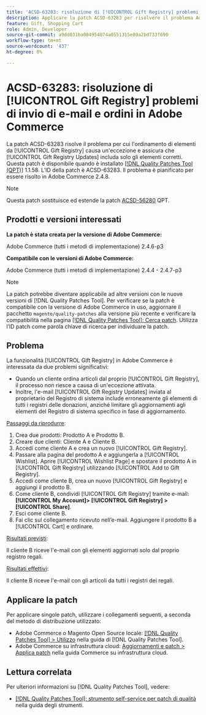 ```yaml
---
title: 'ACSD-63283: risoluzione di [!UICONTROL Gift Registry] problemi di invio di e-mail e ordini in Adobe Commerce'
description: Applicare la patch ACSD-63283 per risolvere il problema Adobe Commerce per cui l'ordinamento di elementi da [!UICONTROL Gift Registry] causa un'eccezione e assicura che [!UICONTROL Gift Registry Updates] includa solo gli elementi corretti.
feature: Gift, Shopping Cart
role: Admin, Developer
source-git-commit: a9dd031ba004954074a0551315e80a2bd733f690
workflow-type: tm+mt
source-wordcount: '437'
ht-degree: 0%

---
```


# ACSD-63283: risoluzione di [!UICONTROL Gift Registry] problemi di invio di e-mail e ordini in Adobe Commerce

La patch ACSD-63283 risolve il problema per cui l&#39;ordinamento di elementi da [!UICONTROL Gift Registry] causa un&#39;eccezione e assicura che [!UICONTROL Gift Registry Updates] includa solo gli elementi corretti. Questa patch è disponibile quando è installato [[!DNL Quality Patches Tool (QPT)]](/help/tools/quality-patches-tool/quality-patches-tool-to-self-serve-quality-patches.md) 1.1.58. L’ID della patch è ACSD-63283. Il problema è pianificato per essere risolto in Adobe Commerce 2.4.8.

>[!NOTE]
>Questa patch sostituisce ed estende la patch [ACSD-56280](https://experienceleague.adobe.com/en/docs/commerce-operations/tools/quality-patches-tool/patches-available-in-qpt/v1-1-44/acsd-56280-gift-registry-purchases-are-not-completed) QPT.

## Prodotti e versioni interessati

**La patch è stata creata per la versione di Adobe Commerce:**

Adobe Commerce (tutti i metodi di implementazione) 2.4.6-p3

**Compatibile con le versioni di Adobe Commerce:**

Adobe Commerce (tutti i metodi di implementazione) 2.4.4 - 2.4.7-p3

>[!NOTE]
>
>La patch potrebbe diventare applicabile ad altre versioni con le nuove versioni di [!DNL Quality Patches Tool]. Per verificare se la patch è compatibile con la versione di Adobe Commerce in uso, aggiornare il pacchetto `magento/quality-patches` alla versione più recente e verificare la compatibilità nella pagina [[!DNL Quality Patches Tool]: Cerca patch](https://experienceleague.adobe.com/tools/commerce-quality-patches/index.html). Utilizza l’ID patch come parola chiave di ricerca per individuare la patch.

## Problema

La funzionalità [!UICONTROL Gift Registry] in Adobe Commerce è interessata da due problemi significativi:

* Quando un cliente ordina articoli dal proprio [!UICONTROL Gift Registry], il processo non riesce a causa di un&#39;eccezione attivata.
* Inoltre, l&#39;e-mail [!UICONTROL Gift Registry Updates] inviata al proprietario del Registro di sistema include erroneamente gli elementi di tutti i registri delle donazioni, anziché limitare gli aggiornamenti agli elementi del Registro di sistema specifico in fase di aggiornamento.

<u>Passaggi da riprodurre</u>:

1. Crea due prodotti: Prodotto A e Prodotto B.
1. Creare due clienti: Cliente A e Cliente B.
1. Accedi come cliente A e crea un nuovo [!UICONTROL Gift Registry].
1. Passare alla pagina del prodotto A e aggiungerla a [!UICONTROL Wishlist]. Aprire [!UICONTROL Wishlist Page] e spostare il prodotto A in [!UICONTROL Gift Registry] utilizzando [!UICONTROL Add to Gift Registry].
1. Accedi come cliente B, crea un nuovo [!UICONTROL Gift Registry] e aggiungi il prodotto B.
1. Come cliente B, condividi [!UICONTROL Gift Registry] tramite e-mail: **[!UICONTROL My Account]> [!UICONTROL Gift Registry] >[!UICONTROL Share]**.
1. Esci come cliente B.
1. Fai clic sul collegamento ricevuto nell’e-mail. Aggiungere il prodotto B a [!UICONTROL Cart] e ordinare.

<u>Risultati previsti</u>:

Il cliente B riceve l&#39;e-mail con gli elementi aggiornati solo dal proprio registro regali.

<u>Risultati effettivi</u>:

Il cliente B riceve l&#39;e-mail con gli articoli da tutti i registri dei regali.

## Applicare la patch

Per applicare singole patch, utilizzare i collegamenti seguenti, a seconda del metodo di distribuzione utilizzato:

* Adobe Commerce o Magento Open Source locale: [[!DNL Quality Patches Tool] > Utilizzo](/help/tools/quality-patches-tool/usage.md) nella guida di [!DNL Quality Patches Tool].
* Adobe Commerce su infrastruttura cloud: [Aggiornamenti e patch > Applica patch](https://experienceleague.adobe.com/docs/commerce-cloud-service/user-guide/develop/upgrade/apply-patches.html) nella guida Commerce su infrastruttura cloud.


## Lettura correlata

Per ulteriori informazioni su [!DNL Quality Patches Tool], vedere:

* [[!DNL Quality Patches Tool]: strumento self-service per patch di qualità](/help/tools/quality-patches-tool/quality-patches-tool-to-self-serve-quality-patches.md) nella guida degli strumenti.
